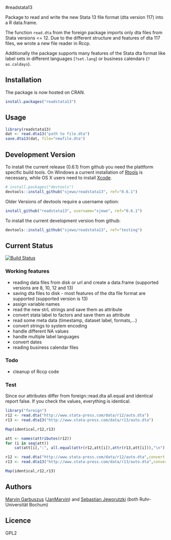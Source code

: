 #readstata13

Package to read and write the new Stata 13 file format (dta version 117) into a R data.frame. 

The function ```read.dta``` from the foreign package imports only dta files from Stata versions <= 12. Due to the different structure and features of dta 117 files, we wrote a new file reader in Rccp.

Additionally the package supports many features of the Stata dta format like label sets in different languages (`?set.lang`) or business calendars (`?as.caldays`).


## Installation

The package is now hosted on CRAN.
```R
install.packages("readstata13")
```

## Usage
```R
library(readstata13)
dat <- read.dta13("path to file.dta")
save.dta13(dat, file="newfile.dta")
```

## Development Version
To install the current release (0.6.1) from github you need the plattform specific build tools. On Windows a current installation of [Rtools](http://cran.r-project.org/bin/windows/Rtools/) is necessary, while OS X users need to install [Xcode](https://itunes.apple.com/us/app/xcode/id497799835). 

```R
# install.packages("devtools")
devtools::install_github("sjewo/readstata13", ref="0.6.1")
```

Older Versions of devtools require a username option:
```R
install_github("readstata13", username="sjewo", ref="0.6.1")
```

To install the current development version from github:

```R
devtools::install_github("sjewo/readstata13", ref="testing")
```


## Current Status

[![Build Status](https://travis-ci.org/sjewo/readstata13.svg?branch=master)](https://travis-ci.org/sjewo/readstata13)

### Working features

* reading data files from disk or url and create a data.frame (supported versions are 8, 10, 12 and 13)
* saving dta files to disk - most features of the dta file format are supported (supported version is 13)
* assign variable names
* read the new strL strings and save them as attribute
* convert stata label to factors and save them as attribute
* read some meta data (timestamp, dataset label, formats,...)
* convert strings to system encoding
* handle different NA values
* handle multiple label languages
* convert dates
* reading business calendar files

### Todo

* cleanup of Rccp code

### Test
Since our attributes differ from foreign::read.dta all.equal and identical report false. If you check the values, everything is identical.

```R
library("foreign")
r12 <- read.dta("http://www.stata-press.com/data/r12/auto.dta")
r13 <- read.dta13("http://www.stata-press.com/data/r13/auto.dta")

Map(identical,r12,r13)

att <- names(attributes(r12))
for (i in seq(att))
	cat(att[i],":", all.equal(attr(r12,att[i]),attr(r13,att[i])),"\n")

r12 <- read.dta("http://www.stata-press.com/data/r12/auto.dta",convert.factors=F)
r13 <- read.dta13("http://www.stata-press.com/data/r13/auto.dta",convert.factors=F)

Map(identical,r12,r13)
```

## Authors

[Marvin Garbuszus](mailto:jan.garbuszus@ruhr-uni-bochum.de) ([JanMarvin](https://github.com/JanMarvin)) and [Sebastian Jeworutzki](mailto:Sebastian.Jeworutzki@ruhr-uni-bochum.de) (both Ruhr-Universität Bochum)

## Licence

GPL2
